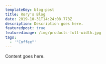 ```yaml
---
templateKey: blog-post
title: Rory's Blog
date: 2019-10-31T14:24:08.773Z
description: Description goes here.
featuredpost: true
featuredimage: /img/products-full-width.jpg
tags:
  - '"Coffee"'
---
```

Content goes here.
